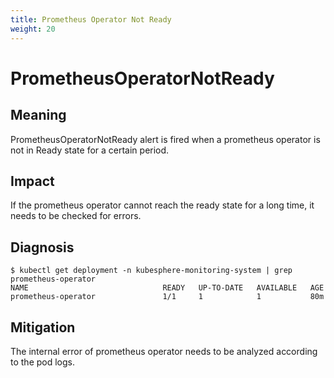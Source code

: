 ```yaml
---
title: Prometheus Operator Not Ready
weight: 20
---
```

# PrometheusOperatorNotReady

## Meaning

PrometheusOperatorNotReady alert is fired when a prometheus operator is not in Ready state for a certain period.

## Impact

If the prometheus operator cannot reach the ready state for a long time, it needs to be checked for errors.

## Diagnosis

```console
$ kubectl get deployment -n kubesphere-monitoring-system | grep prometheus-operator
NAME                              READY   UP-TO-DATE   AVAILABLE   AGE
prometheus-operator               1/1     1            1           80m
```

## Mitigation

The internal error of prometheus operator needs to be analyzed according to the pod logs.